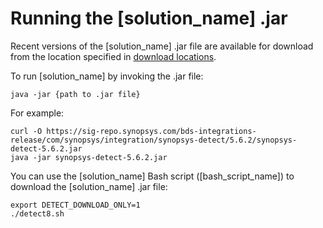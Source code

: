 # Running the [solution_name] .jar

Recent versions of the [solution_name] .jar file are available for download from the location specified in [download locations](../../downloadingandinstalling/downloadlocations.md).

To run [solution_name] by invoking the .jar file:

````
java -jar {path to .jar file}
````

For example:

````
curl -O https://sig-repo.synopsys.com/bds-integrations-release/com/synopsys/integration/synopsys-detect/5.6.2/synopsys-detect-5.6.2.jar
java -jar synopsys-detect-5.6.2.jar
````

You can use the [solution_name] Bash script ([bash_script_name]) to download the [solution_name] .jar file:

````
export DETECT_DOWNLOAD_ONLY=1
./detect8.sh
````
